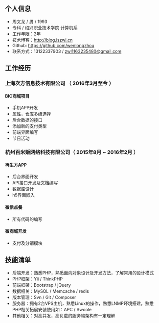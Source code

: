 ## 个人信息

 - 周文龙 / 男 / 1993 
 - 专科 / 绍兴职业技术学院 计算机系 
 - 工作年限：2年
 - 技术博客：http://blog.iszwl.cn
 - Github: https://github.com/wenlongzhou
 - 联系方式：13122337903 / zwl1163235480@gmail.com

## 工作经历
### 上海次方信息技术有限公司 （ 2016年3月至今 ）

#### BIC商城项目 
- 手机APP开发
- 属性，仓库多级选择
- 后台数据的接口
- 添加新的支付类型
- 前端界面编写
- 节日活动
### 杭州百米贩网络科技有限公司（ 2015年8月 ~ 2016年2月 ）
#### 再生方APP 
- 后台界面开发
- API接口开发及文档编写
- 数据库设计
- h5界面嵌入
#### 微信点餐
- 所有代码的编写
#### 微商城开发
- 支付及分销模块
## 技能清单
- 后端开发：熟悉PHP，熟悉面向对象设计及开发方法，了解常用的设计模式
- PHP框架：Yii / ThinkPHP
- 前端框架：Bootstrap / jQuery
- 数据相关：MySQL / Memcache / redis
- 版本管理：Svn / Git / Composer
- 服务器：拥有2台VPS主机，熟悉Linux的操作，熟悉LNMP环境搭建，熟悉PHP相关拓展安装使用如：APC / Swoole
- 其他相关：对高并发，高负载的服务端架构有一定理解
